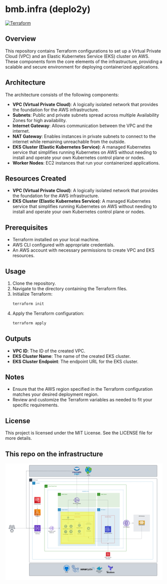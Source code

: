 # bmb.infra (deplo2y)
[![Terraform](https://github.com/soat-fiap/bmb.infra/actions/workflows/terraform.yml/badge.svg?branch=main)](https://github.com/soat-fiap/bmb.infra/actions/workflows/terraform.yml)

## Overview
This repository contains Terraform configurations to set up a Virtual Private Cloud (VPC) and an Elastic Kubernetes Service (EKS) cluster on AWS. These components form the core elements of the infrastructure, providing a scalable and secure environment for deploying containerized applications.

## Architecture
The architecture consists of the following components:
- **VPC (Virtual Private Cloud)**: A logically isolated network that provides the foundation for the AWS infrastructure.
- **Subnets**: Public and private subnets spread across multiple Availability Zones for high availability.
- **Internet Gateway**: Allows communication between the VPC and the internet.
- **NAT Gateway**: Enables instances in private subnets to connect to the internet while remaining unreachable from the outside.
- **EKS Cluster (Elastic Kubernetes Service)**: A managed Kubernetes service that simplifies running Kubernetes on AWS without needing to install and operate your own Kubernetes control plane or nodes.
- **Worker Nodes**: EC2 instances that run your containerized applications.

## Resources Created
- **VPC (Virtual Private Cloud)**: A logically isolated network that provides the foundation for the AWS infrastructure.
- **EKS Cluster (Elastic Kubernetes Service)**: A managed Kubernetes service that simplifies running Kubernetes on AWS without needing to install and operate your own Kubernetes control plane or nodes.

## Prerequisites
- Terraform installed on your local machine.
- AWS CLI configured with appropriate credentials.
- An AWS account with necessary permissions to create VPC and EKS resources.

## Usage
1. Clone the repository.
2. Navigate to the directory containing the Terraform files.
3. Initialize Terraform:
    ```sh
    terraform init
    ```
4. Apply the Terraform configuration:
    ```sh
    terraform apply
    ```

## Outputs
- **VPC ID**: The ID of the created VPC.
- **EKS Cluster Name**: The name of the created EKS cluster.
- **EKS Cluster Endpoint**: The endpoint URL for the EKS cluster.

## Notes
- Ensure that the AWS region specified in the Terraform configuration matches your desired deployment region.
- Review and customize the Terraform variables as needed to fit your specific requirements.

## License
This project is licensed under the MIT License. See the LICENSE file for more details.

## This repo on the infrastructure

![Architecture Diagram](aws-infra-phase-3.png)
